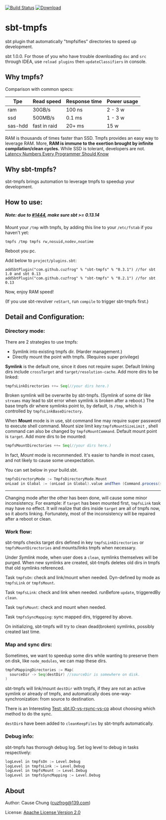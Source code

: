 [![Build Status](https://travis-ci.org/cuzfrog/sbt-tmpfs.svg?branch=master)](https://travis-ci.org/cuzfrog/sbt-tmpfs)
[ ![Download](https://api.bintray.com/packages/cuzfrog/sbt-plugins/sbt-tmpfs/images/download.svg) ](https://bintray.com/cuzfrog/sbt-plugins/sbt-tmpfs/_latestVersion)

# sbt-tmpfs
sbt plugin that automatically "tmpfsifies" directories to speed up development.

sbt 1.0.0.  For those of you who have trouble downloading `doc` and `src` through IDEA,  use `reload plugins` then `updateClassifiers` in console.

## Why tmpfs?

Comparison with common specs:

| Tpe  | Read speed | Response time | Power usage |
| ------- | ------ | ------- | ------- | 
| ram  | 30GB/s  | 100 ns | 2 - 3 w | 
| ssd  | 500MB/s  | 0.1 ms | 1 - 3 w | 
| sas-hdd  | fast in raid  | 20+ ms | 15 w | 

RAM is thousands of times faster than SSD. Tmpfs provides an easy way to leverage RAM.
More, **RAM is immune to the exertion brought by infinite compilation/clean cycles.**
While SSD is tolerant, developers are not.
[Latency Numbers Every Programmer Should Know](https://gist.github.com/jboner/2841832)

## Why sbt-tmpfs?

sbt-tmpfs brings automation to leverage tmpfs to speedup your development.

## How to use:

##### Note: due to [#1444](https://github.com/sbt/sbt/issues/1444), make sure sbt >= 0.13.14

Mount your `/tmp` with tmpfs, by adding this line to your `/etc/fstab` if you haven't yet:

    tmpfs /tmp tmpfs rw,nosuid,nodev,noatime
    
Reboot you pc.

Add below to `project/plugins.sbt`:

    addSbtPlugin("com.github.cuzfrog" % "sbt-tmpfs" % "0.3.1") //for sbt 1.0 and sbt 0.13
    addSbtPlugin("com.github.cuzfrog" % "sbt-tmpfs" % "0.2.1") //for sbt 0.13
        
Now, enjoy RAM speed!

(If you use sbt-revolver `reStart`, run `compile` to trigger sbt-tmpfs first.)
        
## Detail and Configuration:

### Directory mode:
There are 2 strategies to use tmpfs:

* Symlink into existing tmpfs dir. (Harder management.)
* Directly mount the point with tmpfs. (Requires super privilege)

**Symlink** is the default one, since it does not require super. 
Default linking dirs include `crossTarget` and `target/resolution-cache`. Add more dirs to be linked:
```scala
tmpfsLinkDirectories ++= Seq(//your dirs here.)
```
Broken symlink will be overwrite by sbt-tmpfs.
(Symlink of some dir like `streams` may lead to sbt error when symlink is broken after a reboot.)
The base tmpfs dir where symlinks point to, by default, is `/tmp`, 
which is controlled by `tmpfsLinkBaseDirectory`.

When **Mount** mode is in use, sbt command line may require super password to execute shell command.
Mount size limit key:`tmpfsMountSizeLimit` , shell command can also be changed by `tmpfsMountCommand`.
Default mount point is `target`. Add more dirs to be mounted:
```scala
tmpfsMountDirectories ++= Seq(//your dirs here.)
```
In fact, _Mount_ mode is recommended. It's easier to handle in most cases,
and not likely to cause some unexpectation.

You can set below in your build.sbt.
```scala
tmpfsDirectoryMode := TmpfsDirectoryMode.Mount
onLoad in Global := (onLoad in Global).value andThen (Command.process(s";project1/tmpfsOn;project2/tmpfsOn", _))
```
------------------
Changing mode after the other has been done, will cause some minor inconsistency.
For example: if `target` has been mounted first, `tmpfsLink` task may have no effect.
It will realize that dirs inside `target` are all of tmpfs now, so it aborts linking.
Fortunately, most of the inconsistency will be repaired after a reboot or clean.

### Work flow:

sbt-tmpfs checks target dirs defined in key `tmpfsLinkDirectories` or `tmpfsMountDirectories`
 and mounts/links tmpfs when necessary.
 
Under _Symlink_ mode, when user does a `clean`, symlinks themselves will be purged.
When new symlinks are created, sbt-tmpfs deletes old dirs in tmpfs that old symlinks referenced.

Task `tmpfsOn`: check and link/mount when needed. 
Dyn-defined by mode as `tmpfsLink` or `tmpfsMount`.

Task `tmpfsLink`: check and link when needed. runBefore `update`, triggeredBy `clean`.

Task `tmpfsMount`: check and mount when needed.

Task `tmpfsSyncMapping`: sync mapped dirs, triggered by above.

On initializing, sbt-tmpfs will try to clean dead(broken) symlinks, possibly created last time.

### Map and sync dirs:
Sometimes, we want to speedup some dirs while wanting to preserve them on disk, like `node_modules`,
we can map these dirs.
```scala
tmpfsMappingDirectories := Map(
  sourceDir -> Seq(destDir) //sourceDir is somewhere on disk.
)
```  
sbt-tmpfs will link/mount `destDir` with tmpfs,
if they are not an active symlink or already of tmpfs,
and automatically does one-way-synchronization: from source to destination.

There is an Interesting [Test: sbt.IO-vs-rsync-vs-cp](fileSyncTest/FileSyncTest.md)
 about choosing which method to do the sync.
 
`destDir`s have been added to `cleanKeepFiles` by sbt-tmpfs automatically.

### Debug info:
sbt-tmpfs has thorough debug log. Set log level to debug in tasks respectively:
```scala
logLevel in tmpfsOn := Level.Debug
logLevel in tmpfsLink := Level.Debug
logLevel in tmpfsMount := Level.Debug
logLevel in tmpfsSyncMapping := Level.Debug
```
## About

Author: Cause Chung (cuzfrog@139.com)

License: [Apache License Version 2.0](LICENSE)
